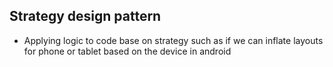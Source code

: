 ## Strategy design pattern

* Applying logic to code base on strategy such as if we can inflate layouts for phone or tablet based on the device
  in android